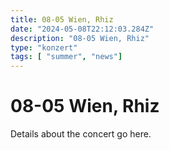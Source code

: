 ```yaml
---
title: 08-05 Wien, Rhiz
date: "2024-05-08T22:12:03.284Z"
description: "08-05 Wien, Rhiz"
type: "konzert"
tags: [ "summer", "news"]
---
```

# 08-05 Wien, Rhiz

Details about the concert go here.
